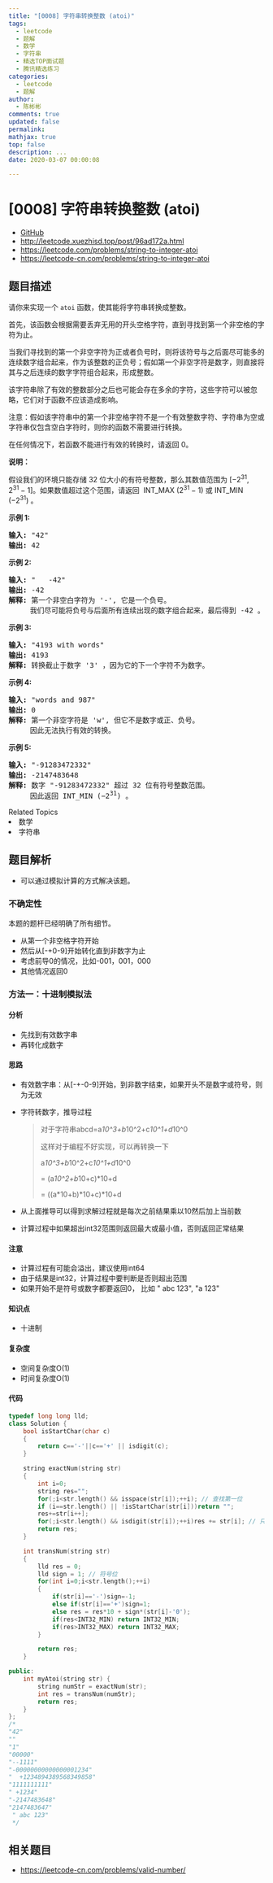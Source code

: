 ```yaml
---
title: "[0008] 字符串转换整数 (atoi)"
tags:
  - leetcode
  - 题解
  - 数学
  - 字符串
  - 精选TOP面试题
  - 腾讯精选练习
categories:
  - leetcode
  - 题解
author:
  - 陈彬彬
comments: true
updated: false
permalink:
mathjax: true
top: false
description: ...
date: 2020-03-07 00:00:08

---
```


# [0008] 字符串转换整数 (atoi)

- [GitHub](https://github.com/algoboy101/LeetCodeCrowdsource/tree/master/_posts/QA/%5B0008%5D%20%E5%AD%97%E7%AC%A6%E4%B8%B2%E8%BD%AC%E6%8D%A2%E6%95%B4%E6%95%B0%20%28atoi%29.md)
- http://leetcode.xuezhisd.top/post/96ad172a.html
- https://leetcode.com/problems/string-to-integer-atoi
- https://leetcode-cn.com/problems/string-to-integer-atoi

## 题目描述

<p>请你来实现一个&nbsp;<code>atoi</code>&nbsp;函数，使其能将字符串转换成整数。</p>

<p>首先，该函数会根据需要丢弃无用的开头空格字符，直到寻找到第一个非空格的字符为止。</p>

<p>当我们寻找到的第一个非空字符为正或者负号时，则将该符号与之后面尽可能多的连续数字组合起来，作为该整数的正负号；假如第一个非空字符是数字，则直接将其与之后连续的数字字符组合起来，形成整数。</p>

<p>该字符串除了有效的整数部分之后也可能会存在多余的字符，这些字符可以被忽略，它们对于函数不应该造成影响。</p>

<p>注意：假如该字符串中的第一个非空格字符不是一个有效整数字符、字符串为空或字符串仅包含空白字符时，则你的函数不需要进行转换。</p>

<p>在任何情况下，若函数不能进行有效的转换时，请返回 0。</p>

<p><strong>说明：</strong></p>

<p>假设我们的环境只能存储 32 位大小的有符号整数，那么其数值范围为&nbsp;[&minus;2<sup>31</sup>,&nbsp; 2<sup>31&nbsp;</sup>&minus; 1]。如果数值超过这个范围，请返回 &nbsp;INT_MAX (2<sup>31&nbsp;</sup>&minus; 1) 或&nbsp;INT_MIN (&minus;2<sup>31</sup>) 。</p>

<p><strong>示例&nbsp;1:</strong></p>

<pre><strong>输入:</strong> &quot;42&quot;
<strong>输出:</strong> 42
</pre>

<p><strong>示例&nbsp;2:</strong></p>

<pre><strong>输入:</strong> &quot;   -42&quot;
<strong>输出:</strong> -42
<strong>解释: </strong>第一个非空白字符为 &#39;-&#39;, 它是一个负号。
&nbsp;    我们尽可能将负号与后面所有连续出现的数字组合起来，最后得到 -42 。
</pre>

<p><strong>示例&nbsp;3:</strong></p>

<pre><strong>输入:</strong> &quot;4193 with words&quot;
<strong>输出:</strong> 4193
<strong>解释:</strong> 转换截止于数字 &#39;3&#39; ，因为它的下一个字符不为数字。
</pre>

<p><strong>示例&nbsp;4:</strong></p>

<pre><strong>输入:</strong> &quot;words and 987&quot;
<strong>输出:</strong> 0
<strong>解释:</strong> 第一个非空字符是 &#39;w&#39;, 但它不是数字或正、负号。
     因此无法执行有效的转换。</pre>

<p><strong>示例&nbsp;5:</strong></p>

<pre><strong>输入:</strong> &quot;-91283472332&quot;
<strong>输出:</strong> -2147483648
<strong>解释:</strong> 数字 &quot;-91283472332&quot; 超过 32 位有符号整数范围。 
&nbsp;    因此返回 INT_MIN (&minus;2<sup>31</sup>) 。
</pre>
<div><div>Related Topics</div><div><li>数学</li><li>字符串</li></div></div>

## 题目解析

- 可以通过模拟计算的方式解决该题。

### 不确定性

本题的题杆已经明确了所有细节。

- 从第一个非空格字符开始
- 然后从[-+0-9]开始转化直到非数字为止
- 考虑前导0的情况，比如-001，001，000
- 其他情况返回0

### 方法一：十进制模拟法

#### 分析

- 先找到有效数字串
- 再转化成数字

#### 思路

- 有效数字串：从[-+-0-9]开始，到非数字结束，如果开头不是数字或符号，则为无效

- 字符转数字，推导过程

  > 对于字符串abcd=a*10^3+b*10^2+c*10^1+d*10^0
  >
  > 这样对于编程不好实现，可以再转换一下
  >
  >    a*10^3+b*10^2+c*10^1+d*10^0
  >
  > = (a*10^2+b*10+c)*10+d
  >
  > = ((a*10+b)*10+c)*10+d

- 从上面推导可以得到求解过程就是每次之前结果乘以10然后加上当前数

- 计算过程中如果超出int32范围则返回最大或最小值，否则返回正常结果

#### 注意

- 计算过程有可能会溢出，建议使用int64
- 由于结果是int32，计算过程中要判断是否则超出范围
- 如果开始不是符号或数字都要返回0， 比如 "   abc 123", "a 123"

#### 知识点

- 十进制

#### 复杂度

- 空间复杂度O(1)
- 时间复杂度O(1)

#### 代码

```cpp
typedef long long lld;
class Solution {
    bool isStartChar(char c)
    {
        return c=='-'||c=='+' || isdigit(c);
    }

    string exactNum(string str)
    {
        int i=0;
        string res="";
        for(;i<str.length() && isspace(str[i]);++i); // 查找第一位
        if (i==str.length() || !isStartChar(str[i]))return "";
        res+=str[i++];
        for(;i<str.length() && isdigit(str[i]);++i)res += str[i]; // 只收集"数字"
        return res;
    }

    int transNum(string str)
    {
        lld res = 0;
        lld sign = 1; // 符号位
        for(int i=0;i<str.length();++i)
        {
            if(str[i]=='-')sign=-1;
            else if(str[i]=='+')sign=1;
            else res = res*10 + sign*(str[i]-'0');
            if(res<INT32_MIN) return INT32_MIN;
            if(res>INT32_MAX) return INT32_MAX;
        }

        return res;
    }

public:
    int myAtoi(string str) {
        string numStr = exactNum(str);
        int res = transNum(numStr);
        return res;
    }
};
/*
"42"
""
"1"
"00000"
"--1111"
"-00000000000000001234"
"  +1234894389568349858"
"1111111111"
" +1234"
"-2147483648"
"2147483647"
 " abc 123"
 */

```



## 相关题目

- <https://leetcode-cn.com/problems/valid-number/>
